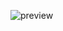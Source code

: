 ![preview](https://media.discordapp.net/attachments/603954217324904458/631147728755228692/preview.gif?width=600&height=293)
